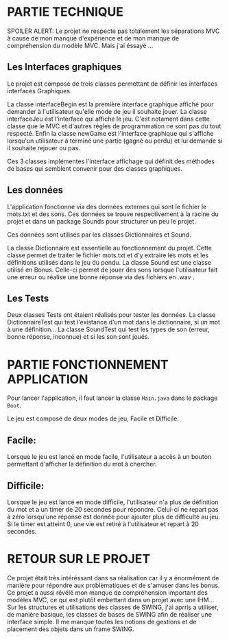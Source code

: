 # PARTIE TECHNIQUE

SPOILER ALERT: 
Le projet ne respecte pas totalement les séparations MVC à cause de mon manque d'expérience et de mon manque de compréhension du modèle MVC. Mais j'ai éssayé ... 

## Les Interfaces graphiques

Le projet est composé de trois classes permettant de définir les interfaces interfaces Graphiques.

La classe interfaceBegin est la première interface graphique affiché pour demander à l'utilisateur qu'elle mode de jeu il souhaite jouer.
La classe interfaceJeu est l'interface qui affiche le jeu. C'est notament dans cette classe que le MVC et d'autres régles de programmation ne sont pas du tout respecté.
Enfin la classe newGame est l'interface graphique qui s'affiche lorsqu'un utilisateur à terminé une partie (gagné ou perdu) et lui demande si il souhaite rejouer ou pas.

Ces 3 classes implémentes l'interface affichage qui définit des méthodes de bases qui semblent convenir pour des classes graphiques.

## Les données

L'application fonctionne via des données externes qui sont le fichier le mots.txt et des sons. Ces données se trouve respectivement à la racine du projet et dans un package Sounds pour structurer un peu le projet.

Ces données sont utilisés par les classes Dictionnaires et Sound.

La classe Dictionnaire est essentielle au fonctionnement du projet. Cette classe permet de traiter le fichier mots.txt et d'y extraire les mots et les définitions utilisés dans le jeu du pendu. 
La classe Sound est une classe utilisé en Bonus. Celle-ci permet de jouer des sons lorsque l'utilisateur fait une erreur ou réalise une bonne réponse via des fichiers en .wav .

## Les Tests

Deux classes Tests ont étaient réalisés pour tester les données.
La classe DictionnaireTest qui test l'existance d'un mot dans le dictionnaire, si un mot à une définition...
La classe SoundTest qui test les types de son (erreur, bonne réponse, inconnue) et si les son sont joués.



# PARTIE FONCTIONNEMENT APPLICATION

Pour lancer l'application, il faut lancer la classe `Main.java` dans le package `Boot`.

Le jeu est composé de deux modes de jeu, Facile et Difficile:

## Facile:
Lorsque le jeu est lancé en mode facile, l'utilisateur a accès à un bouton permettant d'afficher la définition du mot à chercher.

## Difficile:

Lorsque le jeu est lancé en mode difficile, l'utilisateur n'a plus de définition du mot et a un timer de 20 secondes pour répondre. Celui-ci ne repart pas à zéro lorsqu'une réponse est donnée pour ajouter plus de difficulté au jeu. Si le timer est atteint 0, une vie est retiré à l'utilisateur et repart à 20 secondes.

# RETOUR SUR LE PROJET

Ce projet était très intéréssant dans sa réalisation car il y a énormément de manière pour répondre aux problèmatiques et de s'amuser dans les bonus. 
Ce projet a aussi révélé mon manque de compréhension important des modèles MVC, ce qui est plutôt embettant dans un projet avec une IHM...
Sur les structures et utilisations des classes de SWING, j'ai aprris a utiliser, de manière basique, les classes de bases de SWING afin de réaliser une interface simple. Il me manque toutes les notions de gestions et de placement des objets dans un frame SWING. 
